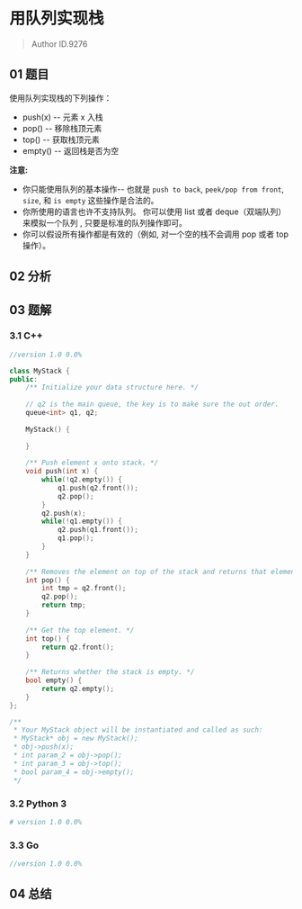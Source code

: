 # 用队列实现栈
> Author ID.9276

## 01 题目

使用队列实现栈的下列操作：

- push(x) -- 元素 x 入栈
- pop() -- 移除栈顶元素
- top() -- 获取栈顶元素
- empty() -- 返回栈是否为空

**注意:**

- 你只能使用队列的基本操作-- 也就是 `push to back`, `peek/pop from front`, `size`, 和 `is empty` 这些操作是合法的。
- 你所使用的语言也许不支持队列。 你可以使用 list 或者 deque（双端队列）来模拟一个队列 , 只要是标准的队列操作即可。
- 你可以假设所有操作都是有效的（例如, 对一个空的栈不会调用 pop 或者 top 操作）。

## 02 分析



## 03 题解

### 3.1 C++

```c++
//version 1.0 0.0%

class MyStack {
public:
    /** Initialize your data structure here. */
    
    // q2 is the main queue, the key is to make sure the out order.
    queue<int> q1, q2;    
    
    MyStack() {
        
    }
    
    /** Push element x onto stack. */
    void push(int x) {
        while(!q2.empty()) {
            q1.push(q2.front());
            q2.pop();
        }
        q2.push(x);
        while(!q1.empty()) {
            q2.push(q1.front());
            q1.pop();
        }
    }
    
    /** Removes the element on top of the stack and returns that element. */
    int pop() {
        int tmp = q2.front();
        q2.pop();
        return tmp;
    }
    
    /** Get the top element. */
    int top() {
        return q2.front();
    }
    
    /** Returns whether the stack is empty. */
    bool empty() {
        return q2.empty();
    }
};

/**
 * Your MyStack object will be instantiated and called as such:
 * MyStack* obj = new MyStack();
 * obj->push(x);
 * int param_2 = obj->pop();
 * int param_3 = obj->top();
 * bool param_4 = obj->empty();
 */
```

### 3.2 Python 3

```python
# version 1.0 0.0%

```

### 3.3 Go

```Go
//version 1.0 0.0%

```



## 04 总结

